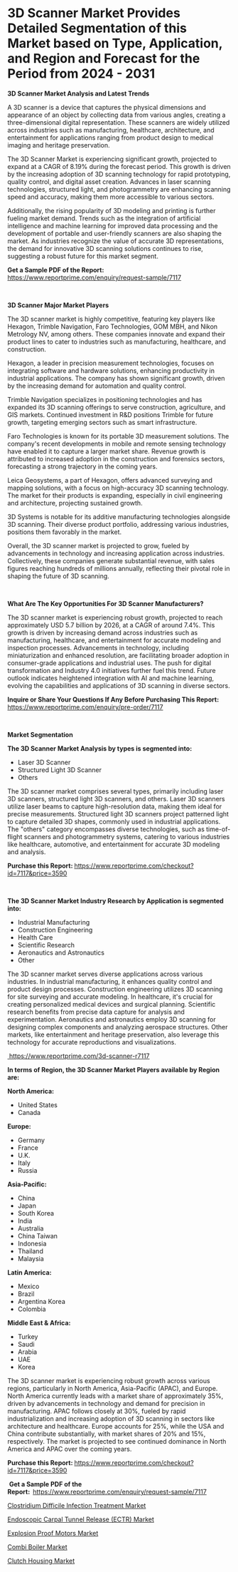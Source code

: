 <p><h1>3D Scanner Market Provides Detailed Segmentation of this Market based on Type, Application, and Region and Forecast for the Period from 2024 - 2031</h1></p><p><strong>3D Scanner Market Analysis and Latest Trends</strong></p>
<p><p>A 3D scanner is a device that captures the physical dimensions and appearance of an object by collecting data from various angles, creating a three-dimensional digital representation. These scanners are widely utilized across industries such as manufacturing, healthcare, architecture, and entertainment for applications ranging from product design to medical imaging and heritage preservation.</p><p>The 3D Scanner Market is experiencing significant growth, projected to expand at a CAGR of 8.19% during the forecast period. This growth is driven by the increasing adoption of 3D scanning technology for rapid prototyping, quality control, and digital asset creation. Advances in laser scanning technologies, structured light, and photogrammetry are enhancing scanning speed and accuracy, making them more accessible to various sectors.</p><p>Additionally, the rising popularity of 3D modeling and printing is further fueling market demand. Trends such as the integration of artificial intelligence and machine learning for improved data processing and the development of portable and user-friendly scanners are also shaping the market. As industries recognize the value of accurate 3D representations, the demand for innovative 3D scanning solutions continues to rise, suggesting a robust future for this market segment.</p></p>
<p><strong>Get a Sample PDF of the Report:&nbsp;</strong> <a href="https://www.reportprime.com/enquiry/request-sample/7117?utm_campaign=37&utm_medium=2&utm_source=Github&utm_content=ia&utm_term=27112024&utm_id=3d-scanner">https://www.reportprime.com/enquiry/request-sample/7117</a></p>
<p>&nbsp;</p>
<p><strong>3D Scanner Major Market Players</strong></p>
<p><p>The 3D scanner market is highly competitive, featuring key players like Hexagon, Trimble Navigation, Faro Technologies, GOM MBH, and Nikon Metrology NV, among others. These companies innovate and expand their product lines to cater to industries such as manufacturing, healthcare, and construction.</p><p>Hexagon, a leader in precision measurement technologies, focuses on integrating software and hardware solutions, enhancing productivity in industrial applications. The company has shown significant growth, driven by the increasing demand for automation and quality control.</p><p>Trimble Navigation specializes in positioning technologies and has expanded its 3D scanning offerings to serve construction, agriculture, and GIS markets. Continued investment in R&D positions Trimble for future growth, targeting emerging sectors such as smart infrastructure.</p><p>Faro Technologies is known for its portable 3D measurement solutions. The company's recent developments in mobile and remote sensing technology have enabled it to capture a larger market share. Revenue growth is attributed to increased adoption in the construction and forensics sectors, forecasting a strong trajectory in the coming years.</p><p>Leica Geosystems, a part of Hexagon, offers advanced surveying and mapping solutions, with a focus on high-accuracy 3D scanning technology. The market for their products is expanding, especially in civil engineering and architecture, projecting sustained growth.</p><p>3D Systems is notable for its additive manufacturing technologies alongside 3D scanning. Their diverse product portfolio, addressing various industries, positions them favorably in the market.</p><p>Overall, the 3D scanner market is projected to grow, fueled by advancements in technology and increasing application across industries. Collectively, these companies generate substantial revenue, with sales figures reaching hundreds of millions annually, reflecting their pivotal role in shaping the future of 3D scanning.</p></p>
<p>&nbsp;</p>
<p><strong>What Are The Key Opportunities For 3D Scanner Manufacturers?</strong></p>
<p><p>The 3D scanner market is experiencing robust growth, projected to reach approximately USD 5.7 billion by 2026, at a CAGR of around 7.4%. This growth is driven by increasing demand across industries such as manufacturing, healthcare, and entertainment for accurate modeling and inspection processes. Advancements in technology, including miniaturization and enhanced resolution, are facilitating broader adoption in consumer-grade applications and industrial uses. The push for digital transformation and Industry 4.0 initiatives further fuel this trend. Future outlook indicates heightened integration with AI and machine learning, evolving the capabilities and applications of 3D scanning in diverse sectors.</p></p>
<p><strong>Inquire or Share Your Questions If Any Before Purchasing This Report:</strong> <a href="https://www.reportprime.com/enquiry/pre-order/7117?utm_campaign=37&utm_medium=2&utm_source=Github&utm_content=ia&utm_term=27112024&utm_id=3d-scanner">https://www.reportprime.com/enquiry/pre-order/7117</a></p>
<p>&nbsp;</p>
<p><strong>Market Segmentation</strong></p>
<p><strong>The 3D Scanner Market Analysis by types is segmented into:</strong></p>
<p><ul><li>Laser 3D Scanner</li><li>Structured Light 3D Scanner</li><li>Others</li></ul></p>
<p><p>The 3D scanner market comprises several types, primarily including laser 3D scanners, structured light 3D scanners, and others. Laser 3D scanners utilize laser beams to capture high-resolution data, making them ideal for precise measurements. Structured light 3D scanners project patterned light to capture detailed 3D shapes, commonly used in industrial applications. The "others" category encompasses diverse technologies, such as time-of-flight scanners and photogrammetry systems, catering to various industries like healthcare, automotive, and entertainment for accurate 3D modeling and analysis.</p></p>
<p><strong>Purchase this Report:&nbsp;</strong><a href="https://www.reportprime.com/checkout?id=7117&price=3590&utm_campaign=37&utm_medium=2&utm_source=Github&utm_content=ia&utm_term=27112024&utm_id=3d-scanner">https://www.reportprime.com/checkout?id=7117&price=3590</a></p>
<p>&nbsp;</p>
<p><strong>The 3D Scanner Market Industry Research by Application is segmented into:</strong></p>
<p><ul><li>Industrial Manufacturing</li><li>Construction Engineering</li><li>Health Care</li><li>Scientific Research</li><li>Aeronautics and Astronautics</li><li>Other</li></ul></p>
<p><p>The 3D scanner market serves diverse applications across various industries. In industrial manufacturing, it enhances quality control and product design processes. Construction engineering utilizes 3D scanning for site surveying and accurate modeling. In healthcare, it's crucial for creating personalized medical devices and surgical planning. Scientific research benefits from precise data capture for analysis and experimentation. Aeronautics and astronautics employ 3D scanning for designing complex components and analyzing aerospace structures. Other markets, like entertainment and heritage preservation, also leverage this technology for accurate reproductions and visualizations.</p></p>
<p><a href="https://www.reportprime.com/3d-scanner-r7117?utm_campaign=37&utm_medium=2&utm_source=Github&utm_content=ia&utm_term=27112024&utm_id=3d-scanner">&nbsp;https://www.reportprime.com/3d-scanner-r7117</a></p>
<p><strong>In terms of Region, the 3D Scanner Market Players available by Region are:</strong></p>
<p>
    <p> <strong> North America: </strong>
        <ul>
            <li>United States</li>
            <li>Canada</li>
        </ul>
        </p> 
    <p> <strong> Europe: </strong>
        <ul>
            <li>Germany</li>
            <li>France</li>
            <li>U.K.</li>
            <li>Italy</li>
            <li>Russia</li>
        </ul>
        </p> 
    <p> <strong> Asia-Pacific: </strong>
        <ul>
            <li>China</li>
            <li>Japan</li>
            <li>South Korea</li>
            <li>India</li>
            <li>Australia</li>
            <li>China Taiwan</li>
            <li>Indonesia</li>
            <li>Thailand</li>
            <li>Malaysia</li>
        </ul>
        </p> 
    <p> <strong> Latin America: </strong>
        <ul>
            <li>Mexico</li>
            <li>Brazil</li>
            <li>Argentina Korea</li>
            <li>Colombia</li>
        </ul>
        </p> 
    <p> <strong> Middle East & Africa: </strong>
        <ul>
            <li>Turkey</li>
            <li>Saudi</li>
            <li>Arabia</li>
            <li>UAE</li>
            <li>Korea</li>
        </ul>
    </p>
    </p>
<p><p>The 3D scanner market is experiencing robust growth across various regions, particularly in North America, Asia-Pacific (APAC), and Europe. North America currently leads with a market share of approximately 35%, driven by advancements in technology and demand for precision in manufacturing. APAC follows closely at 30%, fueled by rapid industrialization and increasing adoption of 3D scanning in sectors like architecture and healthcare. Europe accounts for 25%, while the USA and China contribute substantially, with market shares of 20% and 15%, respectively. The market is projected to see continued dominance in North America and APAC over the coming years.</p></p>
<p><strong>Purchase this Report: </strong><a href="https://www.reportprime.com/checkout?id=7117&price=3590&utm_campaign=37&utm_medium=2&utm_source=Github&utm_content=ia&utm_term=27112024&utm_id=3d-scanner">https://www.reportprime.com/checkout?id=7117&price=3590</a></p>
<p>&nbsp;<strong>Get a Sample PDF of the Report:&nbsp;&nbsp;</strong><a href="https://www.reportprime.com/enquiry/request-sample/7117?utm_campaign=37&utm_medium=2&utm_source=Github&utm_content=ia&utm_term=27112024&utm_id=3d-scanner">https://www.reportprime.com/enquiry/request-sample/7117</a></p>
<p><strong></strong></p>
<p><p><a href="https://www.linkedin.com/pulse/how-new-trends-shaping-clostridium-difficile-infection-treatment-pmuuf?utm_campaign=37&utm_medium=2&utm_source=Github&utm_content=ia&utm_term=27112024&utm_id=3d-scanner">Clostridium Difficile Infection Treatment Market</a></p><p><a href="https://issuu.com/reportprime-2/docs/endoscopic-carpal-tunnel-release-ec_6af8ac786c38c9?utm_campaign=37&utm_medium=2&utm_source=Github&utm_content=ia&utm_term=27112024&utm_id=3d-scanner">Endoscopic Carpal Tunnel Release (ECTR) Market</a></p><p><a href="https://github.com/luisem4tmccuan/Market-Research-Report-List-1/blob/main/explosion-proof-motors-market.md?utm_campaign=37&utm_medium=2&utm_source=Github&utm_content=ia&utm_term=27112024&utm_id=3d-scanner">Explosion Proof Motors Market</a></p><p><a href="https://github.com/DianaWilson796/Market-Research-Report-List-1/blob/main/combi-boiler-market.md?utm_campaign=37&utm_medium=2&utm_source=Github&utm_content=ia&utm_term=27112024&utm_id=3d-scanner">Combi Boiler Market</a></p><p><a href="https://www.linkedin.com/pulse/future-trends-global-clutch-housing-market-insights-analysis-9pw2e?utm_campaign=37&utm_medium=2&utm_source=Github&utm_content=ia&utm_term=27112024&utm_id=3d-scanner">Clutch Housing Market</a></p></p>